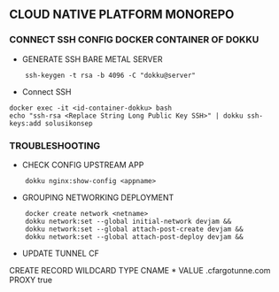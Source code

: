 ## CLOUD NATIVE PLATFORM MONOREPO

### CONNECT SSH CONFIG DOCKER CONTAINER OF DOKKU

- GENERATE SSH BARE METAL SERVER
```shell
    ssh-keygen -t rsa -b 4096 -C "dokku@server"
```

- Connect SSH

```shell
docker exec -it <id-container-dokku> bash
echo "ssh-rsa <Replace String Long Public Key SSH>" | dokku ssh-keys:add solusikonsep
```

### TROUBLESHOOTING

- CHECK CONFIG UPSTREAM APP

```shell
    dokku nginx:show-config <appname>
```

- GROUPING NETWORKING DEPLOYMENT

```shell
    docker create network <netname>
    dokku network:set --global initial-network devjam &&
    dokku network:set --global attach-post-create devjam &&
    dokku network:set --global attach-post-deploy devjam &&
```

- UPDATE TUNNEL CF

CREATE RECORD 
WILDCARD TYPE CNAME * VALUE <TunnelID>.cfargotunne.com PROXY true

